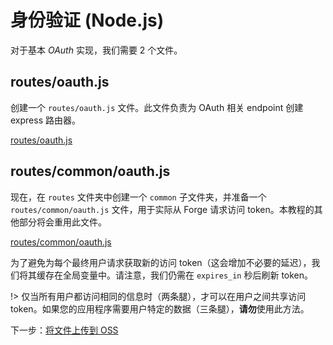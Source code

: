 # 身份验证 (Node.js)

对于基本 *OAuth* 实现，我们需要 2 个文件。

## routes/oauth.js

创建一个 `routes/oauth.js` 文件。此文件负责为 OAuth 相关 endpoint 创建 express 路由器。

[routes/oauth.js](_snippets/viewmodels/node/routes/oauth.js ':include :type=code javascript')

## routes/common/oauth.js

现在，在 `routes` 文件夹中创建一个 `common` 子文件夹，并准备一个 `routes/common/oauth.js` 文件，用于实际从 Forge 请求访问 token。本教程的其他部分将会重用此文件。

[routes/common/oauth.js](_snippets/viewmodels/node/routes/common/oauth.js ':include :type=code javascript')

为了避免为每个最终用户请求获取新的访问 token（这会增加不必要的延迟），我们将其缓存在全局变量中。请注意，我们仍需在 `expires_in` 秒后刷新 token。

!> 仅当所有用户都访问相同的信息时（两条腿），才可以在用户之间共享访问 token。如果您的应用程序需要用户特定的数据（三条腿），**请勿**使用此方法。

下一步：[将文件上传到 OSS](/zh-CN/datamanagement/oss/)